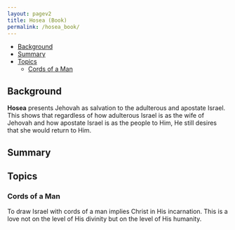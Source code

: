 ```yaml
---
layout: pagev2
title: Hosea (Book)
permalink: /hosea_book/
---
```

- [Background](#background)
- [Summary](#summary)
- [Topics](#topics)
  - [Cords of a Man](#cords-of-a-man)

## Background

**Hosea** presents Jehovah as salvation to the adulterous and apostate Israel. This shows that regardless of how adulterous Israel is as the wife of Jehovah and how apostate Israel is as the people to Him, He still desires that she would return to Him.

## Summary

## Topics
 
### Cords of a Man

To draw Israel with cords of a man implies Christ in His incarnation. This is a love not on the level of His divinity but on the level of His humanity.